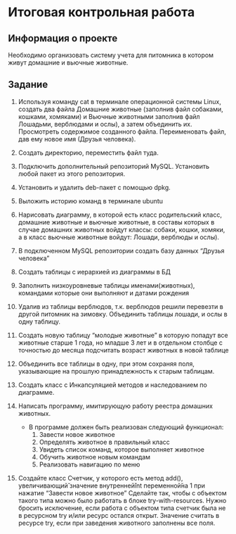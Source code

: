 # Итоговая контрольная работа

## Информация о проекте

Необходимо организовать систему учета для питомника в котором живут
домашние и вьючные животные.

## Задание

1. Используя команду cat в терминале операционной системы Linux, создать
   два файла Домашние животные (заполнив файл собаками, кошками,
   хомяками) и Вьючные животными заполнив файл Лошадьми, верблюдами и
   ослы), а затем объединить их. Просмотреть содержимое созданного файла.
   Переименовать файл, дав ему новое имя (Друзья человека).


2. Создать директорию, переместить файл туда.


3. Подключить дополнительный репозиторий MySQL. Установить любой пакет
   из этого репозитория.


4. Установить и удалить deb-пакет с помощью dpkg.


5. Выложить историю команд в терминале ubuntu


6. Нарисовать диаграмму, в которой есть класс родительский класс, домашние
   животные и вьючные животные, в составы которых в случае домашних
   животных войдут классы: собаки, кошки, хомяки, а в класс вьючные животные
   войдут: Лошади, верблюды и ослы).


7. В подключенном MySQL репозитории создать базу данных “Друзья
   человека”


8. Создать таблицы с иерархией из диаграммы в БД


9. Заполнить низкоуровневые таблицы именами(животных), командами
   которые они выполняют и датами рождения


10. Удалив из таблицы верблюдов, т.к. верблюдов решили перевезти в другой
    питомник на зимовку. Объединить таблицы лошади, и ослы в одну таблицу.


11. Создать новую таблицу “молодые животные” в которую попадут все
    животные старше 1 года, но младше 3 лет и в отдельном столбце с точностью
    до месяца подсчитать возраст животных в новой таблице
 

12. Объединить все таблицы в одну, при этом сохраняя поля, указывающие на
    прошлую принадлежность к старым таблицам.


13. Создать класс с Инкапсуляцией методов и наследованием по диаграмме.


14. Написать программу, имитирующую работу реестра домашних животных.

    * В программе должен быть реализован следующий функционал:
      1. Завести новое животное
      2. Определять животное в правильный класс
      3. Увидеть список команд, которое выполняет животное
      4. Обучить животное новым командам
      5. Реализовать навигацию по меню


15. Создайте класс Счетчик, у которого есть метод add(), увеличивающий̆
значение внутренней̆int переменной̆на 1 при нажатие “Завести новое
животное” Сделайте так, чтобы с объектом такого типа можно было работать в
блоке try-with-resources. Нужно бросить исключение, если работа с объектом
типа счетчик была не в ресурсном try и/или ресурс остался открыт. Значение
считать в ресурсе try, если при заведения животного заполнены все поля.




